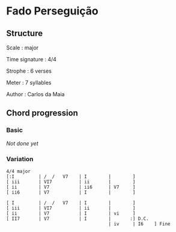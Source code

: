 # Fado Perseguição

## Structure

Scale
:   major

Time signature
:   4/4

Strophe
:   6 verses

Meter
:   7 syllables

Author
:   Carlos da Maia

## Chord progression

### Basic

_Not done yet_

### Variation

```
4/4 major
[:I         | /  /   V7    | I        |        ]
[ iii       | VI7          | ii       |        ]
[ ii        | V7           | ii6      | V7     ]
[ ii6       | V7           | I        |        ]

[ I         | /  /   V7    | I        |        ]
[ iii       | VI7          | ii       |        ]
[ ii        | V7           | I        | vi     ]
[ II7       | V7           | I        |       :] D.C.
                                      | iv     | I6    ] Fine

```

<!--
vim:syntax=markdown:sw=4:ts=4:et
-->

